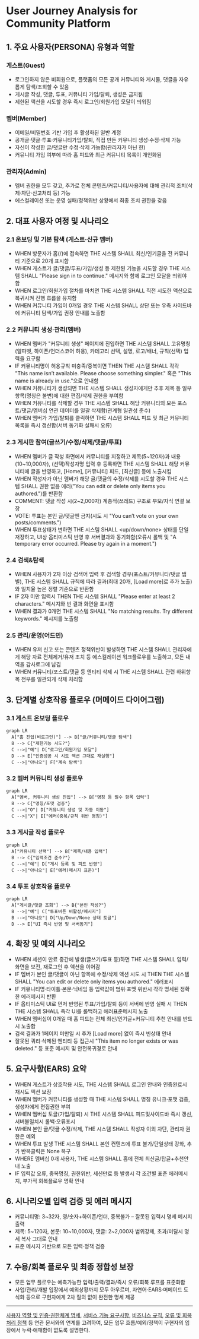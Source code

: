 # User Journey Analysis for Community Platform

## 1. 주요 사용자(PERSONA) 유형과 역할

### 게스트(Guest)
- 로그인하지 않은 비회원으로, 플랫폼의 모든 공개 커뮤니티와 게시물, 댓글을 자유롭게 탐색/조회할 수 있음
- 게시글 작성, 댓글, 투표, 커뮤니티 가입/탈퇴, 생성은 금지됨
- 제한된 액션을 시도할 경우 즉시 로그인/회원가입 모달이 띄워짐

### 멤버(Member)
- 이메일/비밀번호 기반 가입 후 활성화된 일반 계정
- 공개글·댓글·투표·커뮤니티가입/탈퇴, 직접 만든 커뮤니티 생성·수정·삭제 가능
- 자신이 작성한 글/댓글만 수정·삭제 가능함(관리자가 아닌 한)
- 커뮤니티 가입 여부에 따라 홈 피드와 최근 커뮤니티 목록이 개인화됨

### 관리자(Admin)
- 멤버 권한을 모두 갖고, 추가로 전체 콘텐츠/커뮤니티/사용자에 대해 관리적 조치(삭제·차단·신고처리 등) 가능
- 에스컬레이션 또는 운영 실패/정책위반 상황에서 최종 조치 권한을 갖음

## 2. 대표 사용자 여정 및 시나리오

### 2.1 온보딩 및 기본 탐색 (게스트·신규 멤버)
- WHEN 방문자가 홈(/)에 접속하면 THE 시스템 SHALL 최신/인기글을 전 커뮤니티 기준으로 20개 표시함
- WHEN 게스트가 글/댓글/투표/가입/생성 등 제한된 기능을 시도할 경우 THE 시스템 SHALL "Please sign in to continue." 메시지와 함께 로그인 모달을 띄워야 함
- WHEN 로그인/회원가입 절차를 마치면 THE 시스템 SHALL 직전 시도한 액션으로 복귀시켜 진행 흐름을 유지함
- WHEN 커뮤니티 가입이 0개일 경우 THE 시스템 SHALL 상단 또는 우측 사이드바에 커뮤니티 탐색/가입 권장 안내를 노출함

### 2.2 커뮤니티 생성·관리(멤버)
- WHEN 멤버가 "커뮤니티 생성" 페이지에 진입하면 THE 시스템 SHALL 고유명칭(알파벳, 하이픈/언더스코어 허용), 카테고리 선택, 설명, 로고/배너, 규칙(선택) 입력을 요구함
- IF 커뮤니티명이 허용규칙 미충족/중복이면 THEN THE 시스템 SHALL 각각 "This name isn’t available. Please choose something simpler." 혹은 "This name is already in use."으로 안내함
- WHEN 커뮤니티가 생성되면 THE 시스템 SHALL 생성자에게만 추후 제목 등 일부 항목(명칭은 불변)에 대한 편집/삭제 권한을 부여함
- WHEN 커뮤니티를 삭제할 경우 THE 시스템 SHALL 해당 커뮤니티의 모든 포스트/댓글/멤버십 연관 데이터를 일괄 삭제함(관계형 일관성 준수)
- WHEN 멤버가 가입/탈퇴를 클릭하면 THE 시스템 SHALL 피드 및 최근 커뮤니티 목록을 즉시 갱신함(서버 동기화 실패시 오류)

### 2.3 게시판 참여(글쓰기/수정/삭제/댓글/투표)
- WHEN 멤버가 글 작성 화면에서 커뮤니티를 지정하고 제목(5~120자)과 내용(10~10,000자), (선택)작성자명 입력 후 등록하면 THE 시스템 SHALL 해당 커뮤니티에 글을 반영하고, [Home], [커뮤니티] 피드, [최신글] 등에 노출시킴
- WHEN 작성자가 아닌 멤버가 해당 글/댓글의 수정/삭제를 시도할 경우 THE 시스템 SHALL 권한 없음 에러("You can edit or delete only items you authored.")를 반환함
- COMMENT: 댓글 작성 시(2~2,000자) 계층적(쓰레드) 구조로 부모/자식 연결 보장
- VOTE: 투표는 본인 글/댓글엔 금지(시도 시 "You can’t vote on your own posts/comments.")
- WHEN 투표상태가 변하면 THE 시스템 SHALL <up/down/none> 상태를 단일 저장하고, UI상 옵티미스틱 반영 후 서버결과와 동기화함(오류시 롤백 및 "A temporary error occurred. Please try again in a moment.")

### 2.4 검색&탐색
- WHEN 사용자가 2자 이상 검색어 입력 후 검색할 경우(포스트/커뮤니티/댓글 탭별), THE 시스템 SHALL 규칙에 따라 결과(최대 20개, [Load more]로 추가 노출)와 일치율 높은 정렬 기준으로 반환함
- IF 2자 미만 입력시 THEN THE 시스템 SHALL "Please enter at least 2 characters." 메시지와 빈 결과 화면을 표시함
- WHEN 결과가 0개면 THE 시스템 SHALL "No matching results. Try different keywords." 메시지를 노출함

### 2.5 관리/운영(어드민)
- WHEN 유저 신고 또는 콘텐츠 정책위반이 발생하면 THE 시스템 SHALL 관리자에게 해당 자료 전체제거/유저 조치 등 에스컬레이션 워크플로우를 노출하고, 모든 내역을 감사로그에 남김
- WHEN 커뮤니티/포스트/댓글 등 엔티티 삭제 시 THE 시스템 SHALL 관련 하위항목 전부를 일관되게 삭제 처리함

## 3. 단계별 상호작용 플로우 (머메이드 다이어그램)

### 3.1 게스트 온보딩 플로우
```mermaid
graph LR
  A["홈 진입(비로그인)"] --> B["글/커뮤니티/댓글 탐색"]
  B --> C{"제한기능 시도?"}
  C -->|"예"| D["로그인/회원가입 모달"]
  D --> E["인증성공 시 시도 액션 그대로 재실행"]
  C -->|"아니오"| F["계속 탐색"]
```

### 3.2 멤버 커뮤니티 생성 플로우
```mermaid
graph LR
  A["멤버, 커뮤니티 생성 진입"] --> B["명칭 등 필수 항목 입력"]
  B --> C{"명칭/포맷 검증"}
  C -->|"O"| D["커뮤니티 생성 및 자동 이동"]
  C -->|"X"| E["에러(중복/규칙 위반 명칭)"]
```

### 3.3 게시글 작성 플로우
```mermaid
graph LR
  A["커뮤니티 선택"] --> B["제목/내용 입력"]
  B --> C{"입력조건 준수?"}
  C -->|"예"| D["게시 등록 및 피드 반영"]
  C -->|"아니오"| E["에러(메시지 표준)"]
```

### 3.4 투표 상호작용 플로우
```mermaid
graph LR
  A["게시글/댓글 조회"] --> B{"본인 작성?"}
  B -->|"예"| C["투표버튼 비활성/메시지"]
  B -->|"아니오"| D["Up/Down/None 상태 토글"]
  D --> E["UI 즉시 반영 및 서버동기"]
```

## 4. 확장 및 예외 시나리오
- WHEN 세션이 만료 중간에 발생(글쓰기/투표 등)하면 THE 시스템 SHALL 입력/화면을 보전, 재로그인 후 액션을 이어감
- IF 멤버가 본인 글/댓글이 아닌 항목에 수정/삭제 액션 시도 시 THEN THE 시스템 SHALL "You can edit or delete only items you authored." 에러표시
- IF 커뮤니티명·타이틀·본문·닉네임 등 입력값이 범위·포맷 위반시 각각 명세된 정확한 에러메시지 반환
- IF 옵티미스틱 UI로 먼저 반영된 투표/가입/탈퇴 등이 서버에 반영 실패 시 THEN THE 시스템 SHALL 즉각 UI를 롤백하고 에러표준메시지 노출
- WHEN 멤버십이 0개일 때 홈 피드는 전체 최신/인기글+커뮤니티 추천 안내를 반드시 노출함
- 검색 결과가 1페이지 미만일 시 추가 [Load more] 없이 즉시 빈상태 안내
- 잘못된 쿼리·삭제된 엔티티 등 접근시 "This item no longer exists or was deleted." 등 표준 메시지 및 안전복귀경로 안내

## 5. 요구사항(EARS) 요약
- WHEN 게스트가 상호작용 시도, THE 시스템 SHALL 로그인 안내와 인증완료시 재시도 액션 보장
- WHEN 멤버가 커뮤니티를 생성할 때 THE 시스템 SHALL 명칭 유니크·포맷 검증, 생성자에게 편집권한 부여
- WHEN 멤버십 토글(가입/탈퇴) 시 THE 시스템 SHALL 피드및사이드바 즉시 갱신, 서버불일치시 롤백·오류표시
- WHEN 본인 글/댓글 수정/삭제, THE 시스템 SHALL 작성자 이외 차단, 관리자 권한은 예외
- WHEN 투표 발생 THE 시스템 SHALL 본인 컨텐츠에 투표 불가/단일상태 강화, 추가 반복클릭은 None 복구
- WHERE 멤버십 0개 사용자, THE 시스템 SHALL 홈에 전체 최신글/탑글+추천안내 노출
- IF 입력값 오류, 중복명칭, 권한위반, 세션만료 등 발생시 각 조건별 표준 에러메시지, 부가적 회복플로우 명확 안내

## 6. 시나리오별 입력 검증 및 에러 메시지
- 커뮤니티명: 3~32자, 영/숫자+하이픈/언더, 중복불가 – 잘못된 입력시 명세 메시지 출력
- 제목: 5~120자, 본문: 10~10,000자, 댓글: 2~2,000자 범위강제, 초과/미달시 명세 복사 그대로 안내
- 표준 메시지 기반으로 모든 입력·정책 검증

## 7. 수용/회복 플로우 및 최종 정합성 보장
- 모든 업무 플로우는 예측가능한 입력/출력/결과/즉시 오류/회복 루프를 표준화함
- 사업/관리/개발 입장에서 예외상황까지 모두 아우르며, 자연어·EARS·머메이드 도식화 등으로 구현자에게 2차 질의 없이 완전한 명세 제공

---

[사용자 역할 및 인증·권한체계 명세](./02-user-roles-and-permissions.md), [서비스 기능 요구사항](./04-functional-requirements.md), [비즈니스 규칙](./05-business-rules.md), [오류 및 회복 처리 정책](./06-error-handling.md) 등 연관 문서와의 연계를 고려하여, 모든 업무 흐름/예외/정책이 구현자의 입장에서 누락·애매함이 없도록 설명한다.